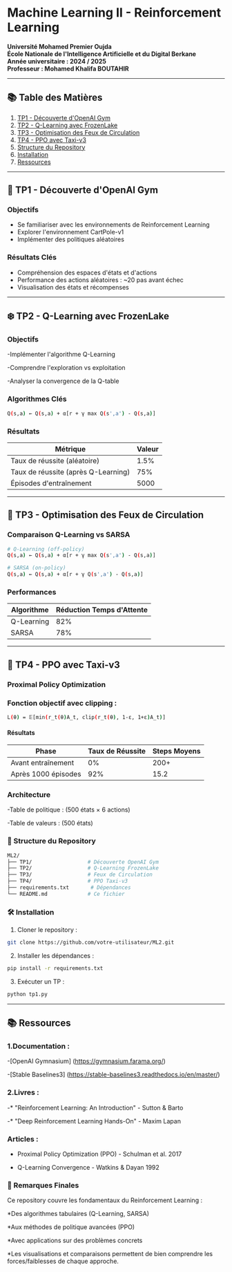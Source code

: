 # Machine Learning II - Reinforcement Learning

**Université Mohamed Premier Oujda**  
**École Nationale de l'Intelligence Artificielle et du Digital Berkane**  
**Année universitaire : 2024 / 2025**  
**Professeur : Mohamed Khalifa BOUTAHIR**

---

## 📚 Table des Matières
1. [TP1 - Découverte d'OpenAI Gym](#-tp1---découverte-dopenai-gym)
2. [TP2 - Q-Learning avec FrozenLake](#-tp2---q-learning-avec-frozenlake)
3. [TP3 - Optimisation des Feux de Circulation](#-tp3---optimisation-des-feux-de-circulation)
4. [TP4 - PPO avec Taxi-v3](#-tp4---ppo-avec-taxi-v3)
5. [Structure du Repository](#-structure-du-repository)
6. [Installation](#-installation)
7. [Ressources](#-ressources)

---

## 🎯 TP1 - Découverte d'OpenAI Gym

### Objectifs
- Se familiariser avec les environnements de Reinforcement Learning
- Explorer l'environnement CartPole-v1
- Implémenter des politiques aléatoires

### Résultats Clés
- Compréhension des espaces d'états et d'actions
- Performance des actions aléatoires : ~20 pas avant échec
- Visualisation des états et récompenses


---

## ❄️ TP2 - Q-Learning avec FrozenLake 

### Objectifs
-Implémenter l'algorithme Q-Learning

-Comprendre l'exploration vs exploitation

-Analyser la convergence de la Q-table

### Algorithmes Clés
  ```bash
  Q(s,a) ← Q(s,a) + α[r + γ max Q(s',a') - Q(s,a)]
  ```

### Résultats

| Métrique                        |Valeur|
----------------------------------|-------|
|Taux de réussite (aléatoire)      | 1.5% |
|Taux de réussite (après Q-Learning) |75% |
|Épisodes d'entraînement             | 5000 |

---

## 🚦 TP3 - Optimisation des Feux de Circulation

### Comparaison Q-Learning vs SARSA

  ```bash
  # Q-Learning (off-policy)
Q(s,a) ← Q(s,a) + α[r + γ max Q(s',a') - Q(s,a)]

# SARSA (on-policy) 
Q(s,a) ← Q(s,a) + α[r + γ Q(s',a') - Q(s,a)]
  ```

### Performances

|Algorithme	   |Réduction Temps d'Attente|
---------------|-------------------------|
|Q-Learning	   |82%|
|SARSA	       |78%|

---

## 🚖 TP4 - PPO avec Taxi-v3

### Proximal Policy Optimization

### Fonction objectif avec clipping :

  ```bash
  L(θ) = 𝔼[min(r_t(θ)A_t, clip(r_t(θ), 1-ε, 1+ε)A_t)]
  ```

#### Résultats

| Phase               | Taux de Réussite | Steps Moyens |
|---------------------|------------------|--------------|
| Avant entraînement  | 0%               | 200+         |
| Après 1000 épisodes | 92%              | 15.2         |


### Architecture

-Table de politique : (500 états × 6 actions)

-Table de valeurs : (500 états)

### 📂 Structure du Repository
  ```bash
ML2/
├── TP1/                  # Découverte OpenAI Gym
├── TP2/                  # Q-Learning FrozenLake
├── TP3/                  # Feux de Circulation
├── TP4/                  # PPO Taxi-v3
├── requirements.txt       # Dépendances
└── README.md             # Ce fichier
  ```

### 🛠️ Installation
1. Cloner le repository :
  ```bash
  git clone https://github.com/votre-utilisateur/ML2.git
  ```
2. Installer les dépendances :
  ```bash
  pip install -r requirements.txt
  ```
3. Exécuter un TP :
  ```bash
  python tp1.py
  ```
---

## 📚 Ressources

### 1.Documentation :

-[OpenAI Gymnasium] (https://gymnasium.farama.org/)

-[Stable Baselines3] (https://stable-baselines3.readthedocs.io/en/master/)

### 2.Livres :

-* "Reinforcement Learning: An Introduction" - Sutton & Barto

-* "Deep Reinforcement Learning Hands-On" - Maxim Lapan

### Articles :

* Proximal Policy Optimization (PPO) - Schulman et al. 2017

* Q-Learning Convergence - Watkins & Dayan 1992

### 📝 Remarques Finales
Ce repository couvre les fondamentaux du Reinforcement Learning :

*Des algorithmes tabulaires (Q-Learning, SARSA)

*Aux méthodes de politique avancées (PPO)

*Avec applications sur des problèmes concrets

*Les visualisations et comparaisons permettent de bien comprendre les forces/faiblesses de chaque approche.
